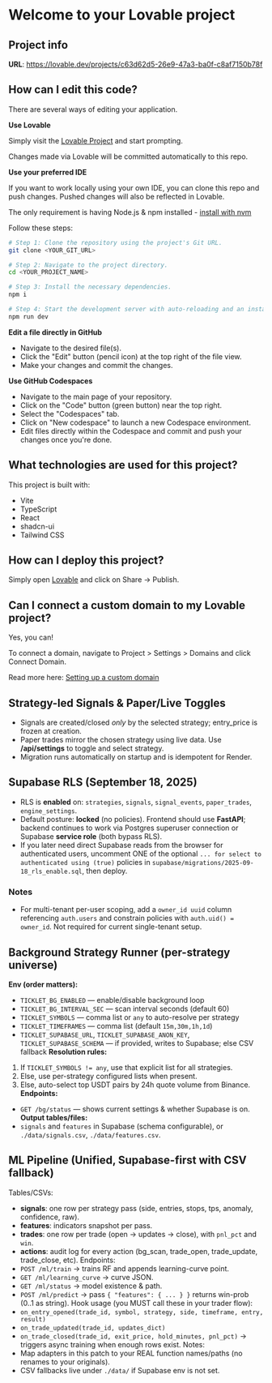 # Welcome to your Lovable project

## Project info

**URL**: https://lovable.dev/projects/c63d62d5-26e9-47a3-ba0f-c8af7150b78f

## How can I edit this code?

There are several ways of editing your application.

**Use Lovable**

Simply visit the [Lovable Project](https://lovable.dev/projects/c63d62d5-26e9-47a3-ba0f-c8af7150b78f) and start prompting.

Changes made via Lovable will be committed automatically to this repo.

**Use your preferred IDE**

If you want to work locally using your own IDE, you can clone this repo and push changes. Pushed changes will also be reflected in Lovable.

The only requirement is having Node.js & npm installed - [install with nvm](https://github.com/nvm-sh/nvm#installing-and-updating)

Follow these steps:

```sh
# Step 1: Clone the repository using the project's Git URL.
git clone <YOUR_GIT_URL>

# Step 2: Navigate to the project directory.
cd <YOUR_PROJECT_NAME>

# Step 3: Install the necessary dependencies.
npm i

# Step 4: Start the development server with auto-reloading and an instant preview.
npm run dev
```

**Edit a file directly in GitHub**

- Navigate to the desired file(s).
- Click the "Edit" button (pencil icon) at the top right of the file view.
- Make your changes and commit the changes.

**Use GitHub Codespaces**

- Navigate to the main page of your repository.
- Click on the "Code" button (green button) near the top right.
- Select the "Codespaces" tab.
- Click on "New codespace" to launch a new Codespace environment.
- Edit files directly within the Codespace and commit and push your changes once you're done.

## What technologies are used for this project?

This project is built with:

- Vite
- TypeScript
- React
- shadcn-ui
- Tailwind CSS

## How can I deploy this project?

Simply open [Lovable](https://lovable.dev/projects/c63d62d5-26e9-47a3-ba0f-c8af7150b78f) and click on Share -> Publish.

## Can I connect a custom domain to my Lovable project?

Yes, you can!

To connect a domain, navigate to Project > Settings > Domains and click Connect Domain.

Read more here: [Setting up a custom domain](https://docs.lovable.dev/tips-tricks/custom-domain#step-by-step-guide)

## Strategy-led Signals & Paper/Live Toggles
- Signals are created/closed *only* by the selected strategy; entry_price is frozen at creation.
- Paper trades mirror the chosen strategy using live data. Use **/api/settings** to toggle and select strategy.
- Migration runs automatically on startup and is idempotent for Render.

## Supabase RLS (September 18, 2025)
- RLS is **enabled** on: `strategies`, `signals`, `signal_events`, `paper_trades`, `engine_settings`.
- Default posture: **locked** (no policies). Frontend should use **FastAPI**; backend continues to work
  via Postgres superuser connection or Supabase **service role** (both bypass RLS).
- If you later need direct Supabase reads from the browser for authenticated users, uncomment ONE of
  the optional `... for select to authenticated using (true)` policies in
  `supabase/migrations/2025-09-18_rls_enable.sql`, then deploy.

### Notes
- For multi-tenant per-user scoping, add a `owner_id uuid` column referencing `auth.users`
  and constrain policies with `auth.uid() = owner_id`. Not required for current single-tenant setup.

## Background Strategy Runner (per-strategy universe)
**Env (order matters):**
- `TICKLET_BG_ENABLED` — enable/disable background loop
- `TICKLET_BG_INTERVAL_SEC` — scan interval seconds (default 60)
- `TICKLET_SYMBOLS` — comma list or `any` to auto-resolve per strategy
- `TICKLET_TIMEFRAMES` — comma list (default `15m,30m,1h,1d`)
- `TICKLET_SUPABASE_URL`, `TICKLET_SUPABASE_ANON_KEY`, `TICKLET_SUPABASE_SCHEMA` — if provided, writes to Supabase; else CSV fallback
**Resolution rules:**
1) If `TICKLET_SYMBOLS != any`, use that explicit list for all strategies.
2) Else, use per-strategy configured lists when present.
3) Else, auto-select top USDT pairs by 24h quote volume from Binance.
**Endpoints:**
- `GET /bg/status` — shows current settings & whether Supabase is on.
**Output tables/files:**
- `signals` and `features` in Supabase (schema configurable), or `./data/signals.csv`, `./data/features.csv`.

## ML Pipeline (Unified, Supabase-first with CSV fallback)
Tables/CSVs:
- **signals**: one row per strategy pass (side, entries, stops, tps, anomaly, confidence, raw).
- **features**: indicators snapshot per pass.
- **trades**: one row per trade (open → updates → close), with `pnl_pct` and `win`.
- **actions**: audit log for every action (bg_scan, trade_open, trade_update, trade_close, etc).
Endpoints:
- `POST /ml/train` → trains RF and appends learning-curve point.
- `GET /ml/learning_curve` → curve JSON.
- `GET /ml/status` → model existence & path.
- `POST /ml/predict` → pass `{ "features": { ... } }` returns win-prob (0..1 as string).
Hook usage (you MUST call these in your trader flow):
- `on_entry_opened(trade_id, symbol, strategy, side, timeframe, entry, result)`
- `on_trade_updated(trade_id, updates_dict)`
- `on_trade_closed(trade_id, exit_price, hold_minutes, pnl_pct)` → triggers async training when enough rows exist.
Notes:
- Map adapters in this patch to your REAL function names/paths (no renames to your originals).
- CSV fallbacks live under `./data/` if Supabase env is not set.
